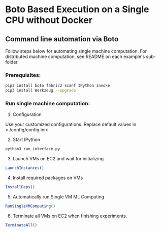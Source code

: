 # Boto Based Execution on a Single CPU without Docker

## Command line automation via Boto
Follow steps below for automating single machine computation. For distributed machine computation, see README on each example's sub-folder.  

### Prerequisites:  
```bash
pip3 install boto fabric2 scanf IPython invoke
pip3 install Werkzeug --upgrade
```

### Run single machine computation: 
1. Configuration

Use your customized configurations. Replace default values in <./config/config.ini>  

2. Start IPython   
```bash
python3 run_interface.py 
```

3. Launch VMs on EC2 and wait for initializing
```bash
LaunchInstances()
```
4. Install required packages on VMs
```bash
InstallDeps() 
```

5. Automatically run Single VM ML Computing 
```bash
RunSingleVMComputing() 
```

6. Terminate all VMs on EC2 when finishing experiments.
```bash
TerminateAll() 
```
